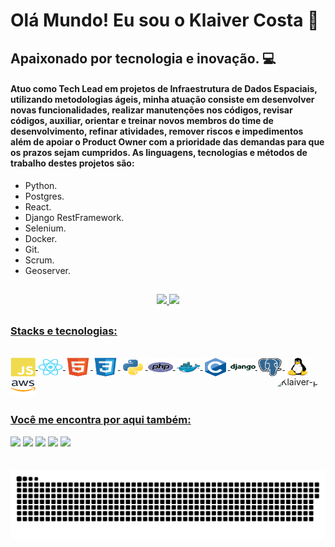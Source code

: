 # Olá Mundo! Eu sou o Klaiver Costa 👋
 
## Apaixonado por tecnologia e inovação. 💻

#### Atuo como Tech Lead em projetos de Infraestrutura de Dados Espaciais, utilizando metodologias ágeis, minha atuação consiste em desenvolver novas funcionalidades, realizar manutenções nos códigos, revisar códigos, auxiliar, orientar e treinar novos membros do time de desenvolvimento, refinar atividades, remover riscos e impedimentos além de apoiar o Product Owner com a prioridade das demandas para que os prazos sejam cumpridos. As linguagens, tecnologias e métodos de trabalho destes projetos são:
- Python.
- Postgres.
- React.
- Django RestFramework.
- Selenium.
- Docker.
- Git.
- Scrum.
- Geoserver.

 
##
 
<div align="center">
  <a href="https://github.com/KlaiverCosta">
  <img height="130em" src="https://github-readme-stats-sigma-five.vercel.app/api?username=KlaiverCosta&show_icons=true&theme=dark&include_all_commits=true&count_private=true"/>
  <img height="130em" src="https://github-readme-stats-sigma-five.vercel.app/api/top-langs/?username=KlaiverCosta&layout=compact&langs_count=7&theme=dark"/>
</div>

##
### Stacks e tecnologias: 
<div style="display: inline_block"><br>
  <img align="center" alt="Klaiver-Js" height="30" width="40" src="https://raw.githubusercontent.com/devicons/devicon/master/icons/javascript/javascript-plain.svg">
  <img align="center" alt="Klaiver-React" height="30" width="40" src="https://raw.githubusercontent.com/devicons/devicon/master/icons/react/react-original.svg">
  <img align="center" alt="Klaiver-HTML" height="30" width="40" src="https://raw.githubusercontent.com/devicons/devicon/master/icons/html5/html5-original.svg">
  <img align="center" alt="Klaiver-CSS" height="30" width="40" src="https://raw.githubusercontent.com/devicons/devicon/master/icons/css3/css3-original.svg">
  <img align="center" alt="Klaiver-Python" height="30" width="40" src="https://raw.githubusercontent.com/devicons/devicon/master/icons/python/python-original.svg">
  <img align="center" alt="Klaiver-Php" height="30" width="40" src="https://raw.githubusercontent.com/devicons/devicon/master/icons/php/php-original.svg">
  <img align="center" alt="Klaiver-Js" height="30" width="40" src="https://raw.githubusercontent.com/devicons/devicon/master/icons/docker/docker-original.svg">
  <img align="center" alt="Klaiver-c" height="30" width="40" src="https://raw.githubusercontent.com/devicons/devicon/master/icons/c/c-original.svg">
  <img align="center" alt="Klaiver-django" height="30" width="40" src="https://raw.githubusercontent.com/devicons/devicon/master/icons/django/django-plain-wordmark.svg">
  <img align="center" alt="Klaiver-postgres" height="30" width="40" src="https://raw.githubusercontent.com/devicons/devicon/master/icons/postgresql/postgresql-original.svg">
  <img align="center" alt="Klaiver-linux" height="30" width="40" src="https://raw.githubusercontent.com/devicons/devicon/master/icons/linux/linux-original.svg">
  <img align="center" alt="Klaiver-aws" height="30" width="40" src="https://raw.githubusercontent.com/devicons/devicon/master/icons/amazonwebservices/amazonwebservices-original-wordmark.svg">
 
  <img align="right" alt="Klaiver-pic" height="150" style="border-radius:50px;" src="https://i.giphy.com/media/Lny6Rw04nsOOc/giphy.gif">
</div>
  
##
### Você me encontra por aqui também: 
<div> 
  <a href="https://www.instagram.com/klaiver.costa" target="_blank"><img src="https://img.shields.io/badge/-Instagram-%23E4405F?style=for-the-badge&logo=instagram&logoColor=white" target="_blank"></a>
 	<a href="https://twitter.com/klaivercostta" target="_blank"><img src="https://img.shields.io/badge/Twitter-1DA1F2?style=for-the-badge&logo=twitter&logoColor=white" target="_blank"></a>
  <a href="https://open.spotify.com/user/226wiq7ow6qaadsfnv3524jna?si=d5a54d7ac0664396" target="_blank"><img src="https://img.shields.io/badge/Spotify-1ED760?&style=for-the-badge&logo=spotify&logoColor=white" target="_blank"></a> 
  <a href="mailto:klaivercostta55@gmail.com"><img src="https://img.shields.io/badge/-Gmail-%23333?style=for-the-badge&logo=gmail&logoColor=white" target="_blank"></a>
  <a href="https://www.linkedin.com/in/klaiver-costa/" target="_blank"><img src="https://img.shields.io/badge/-LinkedIn-%230077B5?style=for-the-badge&logo=linkedin&logoColor=white" target="_blank"></a> 

##
  
  <picture>
     <source media="(prefers-color-scheme: dark)" srcset="https://raw.githubusercontent.com/KlaiverCosta/KlaiverCosta/output/github-contribution-grid-snake-dark.svg">
     <source media="(prefers-color-scheme: light)" srcset="https://raw.githubusercontent.com/KlaiverCosta/KlaiverCosta/output/github-contribution-grid-snake.svg">
     <img alt="github contribution grid snake animation" src="https://raw.githubusercontent.com/KlaiverCosta/KlaiverCosta/output/github-contribution-grid-snake.svg">
  </picture>
 
</div>
